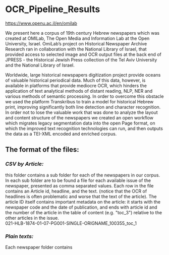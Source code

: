 # OCR_Pipeline_Results
https://www.openu.ac.il/en/omilab

We present here a corpus of 19th century Hebrew newspapers which was created at OMILab, The Open Media and Information Lab at the Open University, Israel. OmiLab’s project on Historical Newspaper Archive Research ran in collaboration with the National Library of Israel, that provided access to selected image and OCR output files at the back end of JPRESS - the Historical Jewish Press collection of the Tel Aviv University and the National Library of Israel. 

Worldwide, large historical newspapers digitization project provide oceans of valuable historical periodical data. Much of this data, however, is available in platforms that provide mediocre OCR, which hinders the application of text analytical methods of distant reading, NLP, NER and various methods of semantic processing. In order to overcome this obstacle we used the platform Transkribus to train a model for historical Hebrew print, improving significantly both line detection and character recognition. In order not to lose the valuable work that was done to analyze the layout and content structure of the newspapers we created an open workflow which migrates legacy segmentation data into the open Page format, on which the improved text recognition technologies can run, and then outputs the data as a TEI-XML encoded and enriched corpus.

## The format of the files:

### *CSV by Article:*
this folder contains a sub folder for each of the newspapers in our corpus. In each sub folder are to be found a file for each available issue of the newspaper, presented as comma separated values. Each row in the file contains an Article id, headline, and the text. 
(notice that the OCR of headlines is often problematic and worse that the text of the article).
The article ID itself contains important metadata on the article: it starts with the newspaper code and the date of publication, and ends with article id and the number of the article in the table of content (e.g. "toc_3") relative to the other articles in the issue.  
021-HLB-1874-01-07-PG001-SINGLE-ORIGNAME_100355_toc_1	

### *Plain texts:*
Each newspaper folder contains
